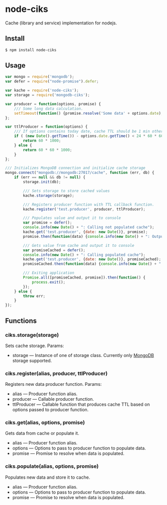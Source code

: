# node-ciks
Cache (library and service) implementation for nodejs.

## Install

```bash
$ npm install node-ciks
```

## Usage

```js
var mongo = require('mongodb');
var defer = require("node-promise").defer;

var kache = require('node-ciks');
var storage = require('mongodb-ciks');

var producer = function(options, promise) {
    /// Some long data calculation.
    setTimeout(function() {promise.resolve('Some data' + options.date);}, 30 * 1000);
};

var ttlProducer = function(options) {
    /// If options contains today date, cache TTL should be 1 min otherwise 1 hour
    if ( (new Date().getTime()) - options.date.getTime() < 24 * 60 * 60 * 1000) {
        return 60 * 1000;
    } else {
        return 60 * 60 * 1000;
    }
};

/// Initializes MongoDB connection and initialize cache storage
mongo.connect("mongodb://mongodb:27017/cache", function (err, db) {
    if (err == null && db != null) {
        storage.init(db);

        /// Sets storage to store cached values
        kache.storage(storage);

        /// Registers producer function with TTL callback function.
        kache.register('test.producer', producer, ttlProducer);

        /// Populates value and output it to console
        var promise = defer();
        console.info(new Date() + ": Calling not populated cache");
        kache.get('test.producer', {date: new Date()}, promise);
        promise.then(function(data) {console.info(new Date() + ": Output data (cache no populated): " + data);});

        /// Gets value from cache and output it to console
        var promiseCached = defer();
        console.info(new Date() + ": Calling populated cache");
        kache.get('test.producer', {date: new Date()}, promiseCached);
        promiseCached.then(function(data) {console.info(new Date() + ": Output data from cache: " + data);});

        /// Exiting application
        Promise.all([promiseCached, promise]).then(function() {
            process.exit();
        });
    } else {
        throw err;
    }
});
```

## Functions

### ciks.storage(storage)
Sets cache storage.
Params:
- storage — Instance of one of storage class. Currently only [MongoDB](https://github.com/max3-05/node-ciks/tree/master/src/mongodb-ciks) storage supported.

### ciks.register(alias, producer, ttlProducer)
Registers new data producer function.
Params:
- alias — Producer function alias.
- producer — Callable producer function.
- ttlProducer — Callable function that produces cache TTL based on options passed to producer function.

### ciks.get(alias, options, promise)
Gets data from cache or populate it.
- alias — Producer function alias.
- options — Options to pass to producer function to populate data.
- promise — Promise to resolve when data is populated.

### ciks.populate(alias, options, promise)
Populates new data and store it to cache.
- alias — Producer function alias.
- options — Options to pass to producer function to populate data.
- promise — Promise to resolve when data is populated.